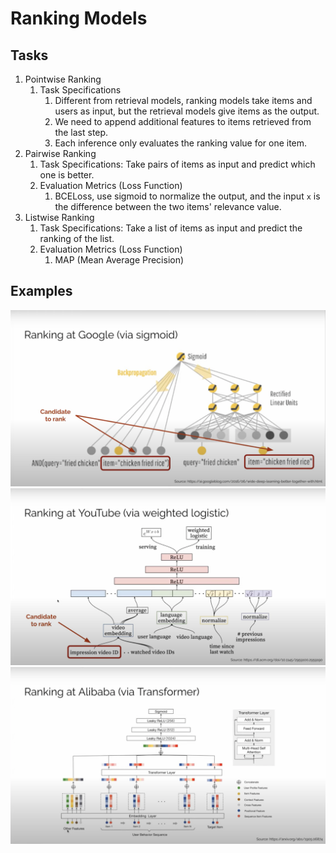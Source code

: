 # Ranking Models

## Tasks

1. Pointwise Ranking
   1. Task Specifications
      1. Different from retrieval models, ranking models take items and users as input, but the retrieval models give items as the output.
      2. We need to append additional features to items retrieved from the last step.
      3. Each inference only evaluates the ranking value for one item.
2. Pairwise Ranking
   1. Task Specifications: Take pairs of items as input and predict which one is better.
   2. Evaluation Metrics (Loss Function)
      1. BCELoss, use sigmoid to normalize the output, and the input `x` is the difference between the two items' relevance value.
3. Listwise Ranking
   1. Task Specifications: Take a list of items as input and predict the ranking of the list.
   2. Evaluation Metrics (Loss Function)
      1. MAP (Mean Average Precision)

## Examples

![Google](./diagrams/modules-model-rank-co-google.png)
![Youtube](./diagrams/modules-model-rank-co-youtube.png)
![Alibaba](./diagrams/modules-model-rank-co-alibaba.png)
